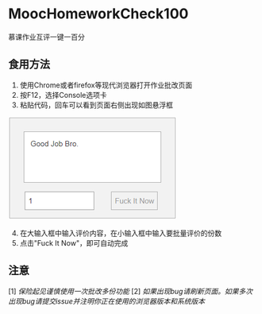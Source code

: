 # MoocHomeworkCheck100
慕课作业互评一键一百分
## 食用方法
1. 使用Chrome或者firefox等现代浏览器打开作业批改页面
2. 按F12，选择Console选项卡
3. 粘贴代码，回车可以看到页面右侧出现如图悬浮框

![悬浮框](/image.png)

4. 在大输入框中输入评价内容，在小输入框中输入要批量评价的份数
5. 点击"Fuck It Now"，即可自动完成

## 注意
[1] *保险起见谨慎使用一次批改多份功能*
[2] *如果出现bug请刷新页面。如果多次出现bug请提交issue并注明你正在使用的浏览器版本和系统版本*

